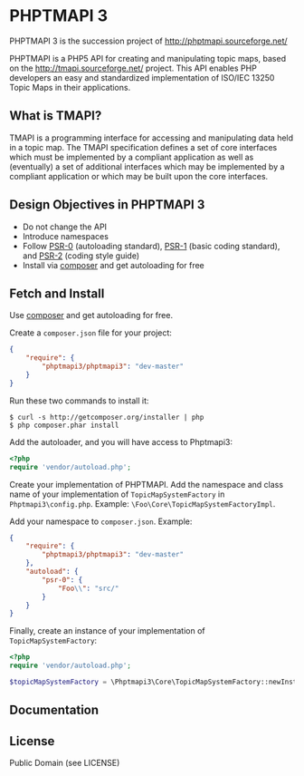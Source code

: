 # PHPTMAPI 3

PHPTMAPI 3 is the succession project of http://phptmapi.sourceforge.net/ 

PHPTMAPI is a PHP5 API for creating and manipulating topic maps, based on the http://tmapi.sourceforge.net/ project.
This API enables PHP developers an easy and standardized implementation of ISO/IEC 13250 Topic Maps in their applications.

## What is TMAPI?

TMAPI is a programming interface for accessing and manipulating data held in a topic map. The TMAPI specification defines a set of core interfaces which must be implemented by a compliant application as well as (eventually) a set of additional interfaces which may be implemented by a compliant application or which may be built upon the core interfaces. 

## Design Objectives in PHPTMAPI 3
* Do not change the  API
* Introduce namespaces
* Follow [PSR-0](http://www.php-fig.org/psr/psr-0/) (autoloading standard), [PSR-1](http://www.php-fig.org/psr/psr-1/) (basic coding standard), and [PSR-2](http://www.php-fig.org/psr/psr-2/) (coding style guide)
* Install via [composer](https://getcomposer.org/) and get autoloading for free

## Fetch and Install

Use [composer](https://getcomposer.org/) and get autoloading for free.

Create a `composer.json` file for your project:

```JSON
{
    "require": {
        "phptmapi3/phptmapi3": "dev-master"
    }
}
```
Run these two commands to install it:

    $ curl -s http://getcomposer.org/installer | php
    $ php composer.phar install

Add the autoloader, and you will have access to Phptmapi3:

```php
<?php
require 'vendor/autoload.php';
```
Create your implementation of PHPTMAPI. Add the namespace and class name of your implementation of  `TopicMapSystemFactory` in `Phptmapi3\config.php`. Example: `\Foo\Core\TopicMapSystemFactoryImpl`.

Add your namespace to `composer.json`. Example:

```JSON
{
    "require": {
        "phptmapi3/phptmapi3": "dev-master"
    },
    "autoload": {
        "psr-0": {
            "Foo\\": "src/"
        }
    }
}
```
Finally, create an instance of your implementation of `TopicMapSystemFactory`:

```php
<?php
require 'vendor/autoload.php';

$topicMapSystemFactory = \Phptmapi3\Core\TopicMapSystemFactory::newInstance();
```


## Documentation

## License

Public Domain (see LICENSE)

